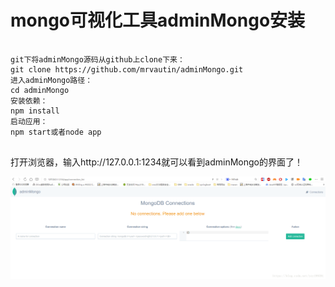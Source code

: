 # mongo可视化工具adminMongo安装

```

git下将adminMongo源码从github上clone下来：
git clone https://github.com/mrvautin/adminMongo.git
进入adminMongo路径：
cd adminMongo
安装依赖：
npm install
启动应用：
npm start或者node app


```

打开浏览器，输入http://127.0.0.1:1234就可以看到adminMongo的界面了！

![](./img/20180525161717370.png)